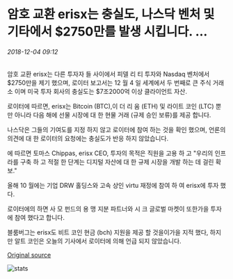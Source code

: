 # 암호 교환 erisx는 충실도, 나스닥 벤처 및 기타에서 $2750만를 발생 시킵니다. ...

###### 2018-12-04 09:12

암호 교환 erisx는 다른 투자자 들 사이에서 피델 리 티 투자와 Nasdaq 벤처에서 $2750만을 제기 했으며, 로이터 보고서는 12 월 4 일 세계에서 두 번째로 큰 주식 거래소 이며 미국 투자 회사의 충실도는 $7조2000억 이상 클라이언트 자산.

로이터에 따르면, erisx는 Bitcoin (BTC),이 더 리 움 (ETH) 및 라이트 코인 (LTC) 뿐만 아니라 다음 해에 선물 시장에 대 한 현물 거래 (규제 승인 보류)를 제공 합니다.

나스닥은 그들의 기여도를 지정 하지 않고 로이터에 참여 하는 것을 확인 했으며, 언론의 의견에 대 한 로이터의 요청에는 충실도가 반응 하지 않았습니다.

에 따르면 토마스 Chippas, erisx CEO, 투자의 목적은 직원을 고용 하 고 "우리의 인프라를 구축 하 고 적절 한 단계는 디지털 자산에 대 한 규제 시장을 개발 하는 데 걸린 확보."

올해 10 월에는 기업 DRW 홀딩스와 고속 상인 virtu 재정에 참여 하 여 erisx에 투자 했다.

로이터에의 하면 사 모 펀드의 용 맹 지분 파트너와 시 크 글로벌 마켓이 또한가을 투자에 참여 했다고 합니다.

블룸버그는 erisx도 비트 코인 현금 (bch) 지원을 제공 할 것을이가을 지적 했다, 하지만 알트 코인은 오늘의 기사에서 로이터에 의해 언급 되지 않았습니다.

[Original source](https://cointelegraph.com/news/crypto-exchange-erisx-raises-275-million-from-fidelity-nasdaq-ventures-and-others)

![stats](https://c.statcounter.com/11760860/0/a89fa40b/1/ "stats")